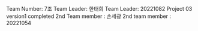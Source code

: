 Team Number: 7조
Team Leader: 한태희
Team Leader: 20221082
Project 03 version1 completed
2nd Team member : 손세광
2nd team member : 20221054
